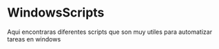 # WindowsScripts
Aqui encontraras diferentes scripts que son muy utiles para automatizar tareas en windows
